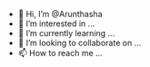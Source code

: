- 👋 Hi, I’m @Arunthasha
- 👀 I’m interested in ...
- 🌱 I’m currently learning ...
- 💞️ I’m looking to collaborate on ...
- 📫 How to reach me ...

<!---
Arunthasha/Arunthasha is a ✨ special ✨ repository because its `README.md` (this file) appears on your GitHub profile.
You can click the Preview link to take a look at your changes.
--->
